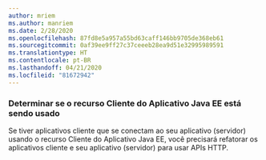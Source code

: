 ```yaml
---
author: mriem
ms.author: manriem
ms.date: 2/28/2020
ms.openlocfilehash: 87fd8e5a957a55bd63caff146bb9705de368eb61
ms.sourcegitcommit: 0af39ee9ff27c37ceeeb28ea9d51e32995989591
ms.translationtype: HT
ms.contentlocale: pt-BR
ms.lasthandoff: 04/21/2020
ms.locfileid: "81672942"
---
```

### <a name="determine-whether-the-java-ee-application-client-feature-is-in-use"></a>Determinar se o recurso Cliente do Aplicativo Java EE está sendo usado

Se tiver aplicativos cliente que se conectam ao seu aplicativo (servidor) usando o recurso Cliente do Aplicativo Java EE, você precisará refatorar os aplicativos cliente e seu aplicativo (servidor) para usar APIs HTTP.
